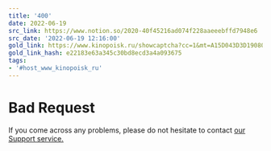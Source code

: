 ```yaml
---
title: '400'
date: 2022-06-19
src_link: https://www.notion.so/2020-40f45216ad074f228aaeeebffd7948e6
src_date: '2022-06-19 12:16:00'
gold_link: https://www.kinopoisk.ru/showcaptcha?cc=1&mt=A15D043D3D19080483157A0620A9884045B2037C1EF5E3FA336345F2FEA4B432012B1C7F456BF8B32990831ACEDCF573AF4EC5303014B7225C7D5BA9533A958FD4CCBCF8DA85D67B57B112CA7B75ED6FF79DE3D13FF130FCDE4D4AC2D15A14846C4F1B17B3626703BA9803ECA73F6BC72B6179EEDC9BCFB691DE86C889DD32220344492904C3789B21642BD09E5E035F98D2BAF60AADB35A459CC3180925EBB1FD0BBCBEB953C7D806F1F20EB8E8A2E138FB447B6CC133B1B3BB0826B9E36D2D0FFA1824A887F22E9E49BC001ACCFD1134D3BCEF1CF5333DE274BD77CDE9A680786C387BCC9C6DCEA6C86EBB79AE57ECD58F44BB39&retpath=aHR0cHM6Ly93d3cua2lub3BvaXNrLnJ1L2ZpbG0vMTI2MzcwNT8%2C_a5f9bdc165e9bc45615201255ad43661&t=2%2F1715505741%2F9441f97b755a82c29cbf35760137ba6b&u=91db7d48-78baac96-49780f2d-64289bad&s=050785a64ad9f9ab60f544599de6550e
gold_link_hash: e22183e63a345c30bd8ecd3a4a093675
tags:
- '#host_www_kinopoisk_ru'
---
```




Bad Request
===========


If you come across any problems, please do not hesitate to contact [our Support service.](https://yandex.com/support/smart-captcha?form-unique_key=/#help)